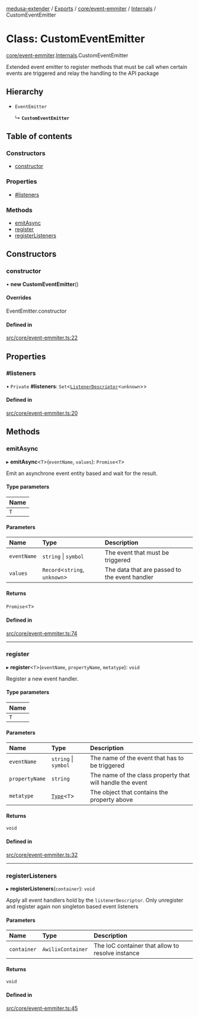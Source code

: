 [medusa-extender](../README.md) / [Exports](../modules.md) / [core/event-emmiter](../modules/core_event_emmiter.md) / [Internals](../modules/core_event_emmiter.Internals.md) / CustomEventEmitter

# Class: CustomEventEmitter

[core/event-emmiter](../modules/core_event_emmiter.md).[Internals](../modules/core_event_emmiter.Internals.md).CustomEventEmitter

Extended event emitter to register methods that must be call when certain events are triggered and relay the handling to the API package

## Hierarchy

- `EventEmitter`

  ↳ **`CustomEventEmitter`**

## Table of contents

### Constructors

- [constructor](core_event_emmiter.Internals.CustomEventEmitter.md#constructor)

### Properties

- [#listeners](core_event_emmiter.Internals.CustomEventEmitter.md##listeners)

### Methods

- [emitAsync](core_event_emmiter.Internals.CustomEventEmitter.md#emitasync)
- [register](core_event_emmiter.Internals.CustomEventEmitter.md#register)
- [registerListeners](core_event_emmiter.Internals.CustomEventEmitter.md#registerlisteners)

## Constructors

### constructor

• **new CustomEventEmitter**()

#### Overrides

EventEmitter.constructor

#### Defined in

[src/core/event-emmiter.ts:22](https://github.com/adrien2p/medusa-extender/blob/9478406/src/core/event-emmiter.ts#L22)

## Properties

### #listeners

• `Private` **#listeners**: `Set`<[`ListenerDescriptor`](../modules/core_event_emmiter.Internals.md#listenerdescriptor)<`unknown`\>\>

#### Defined in

[src/core/event-emmiter.ts:20](https://github.com/adrien2p/medusa-extender/blob/9478406/src/core/event-emmiter.ts#L20)

## Methods

### emitAsync

▸ **emitAsync**<`T`\>(`eventName`, `values`): `Promise`<`T`\>

Emit an asynchrone event entity based and wait for the result.

#### Type parameters

| Name |
| :------ |
| `T` |

#### Parameters

| Name | Type | Description |
| :------ | :------ | :------ |
| `eventName` | `string` \| `symbol` | The event that must be triggered |
| `values` | `Record`<`string`, `unknown`\> | The data that are passed to the event handler |

#### Returns

`Promise`<`T`\>

#### Defined in

[src/core/event-emmiter.ts:74](https://github.com/adrien2p/medusa-extender/blob/9478406/src/core/event-emmiter.ts#L74)

___

### register

▸ **register**<`T`\>(`eventName`, `propertyName`, `metatype`): `void`

Register a new event handler.

#### Type parameters

| Name |
| :------ |
| `T` |

#### Parameters

| Name | Type | Description |
| :------ | :------ | :------ |
| `eventName` | `string` \| `symbol` | The name of the event that has to be triggered |
| `propertyName` | `string` | The name of the class property that will handle the event |
| `metatype` | [`Type`](../interfaces/core_types.Type.md)<`T`\> | The object that contains the property above |

#### Returns

`void`

#### Defined in

[src/core/event-emmiter.ts:32](https://github.com/adrien2p/medusa-extender/blob/9478406/src/core/event-emmiter.ts#L32)

___

### registerListeners

▸ **registerListeners**(`container`): `void`

Apply all event handlers hold by the `listenerDescriptor`.
Only unregister and register again non singleton based event listeners

#### Parameters

| Name | Type | Description |
| :------ | :------ | :------ |
| `container` | `AwilixContainer` | The IoC container that allow to resolve instance |

#### Returns

`void`

#### Defined in

[src/core/event-emmiter.ts:45](https://github.com/adrien2p/medusa-extender/blob/9478406/src/core/event-emmiter.ts#L45)
